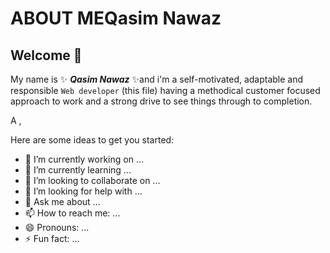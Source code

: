 # ABOUT ME**Qasim Nawaz**

## Welcome 👋



My name is ✨ **_Qasim Nawaz_** ✨and i'm a self-motivated, adaptable and responsible `Web developer` (this file) having a methodical
customer focused approach to work and a strong drive to see things through to
completion.

A ,

Here are some ideas to get you started:

- 🔭 I’m currently working on ...
- 🌱 I’m currently learning ...
- 👯 I’m looking to collaborate on ...
- 🤔 I’m looking for help with ...
- 💬 Ask me about ...
- 📫 How to reach me: ...
- 😄 Pronouns: ...
- ⚡ Fun fact: ...

